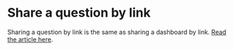 # Share a question by link

Sharing a question by link is the same as sharing a dashboard by link. [Read the article here](../dashboards/share-a-report-by-link.md).
